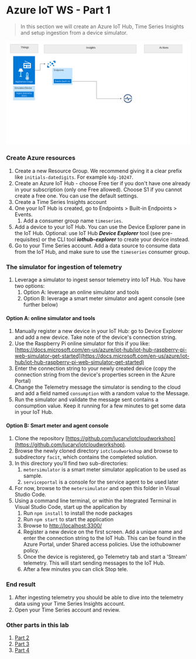 # Azure IoT WS - Part 1

> In this section we will create an Azure IoT Hub, Time Series Insights and setup ingestion from a device simulator.

![picture alt](media/part1-architecture.png "Azure Architecture")

### Create Azure resources

1. Create a new Resource Group. We recommend giving it a clear prefix like `initials-datedigits`. For example `kdg-10247`.
1. Create an Azure IoT Hub - choose Free tier if you don't have one already in your subscription (only one Free allowed). Choose S1 if you cannot create a free one. You can use the default settings.
1. Create a Time Series Insights account
1. One your IoT Hub is created, go to Endpoints > Built-in Endpoints > Events. 
    1. Add a consumer group name `timeseries`.
1. Add a device to your IoT Hub. You can use the Device Explorer pane in the IoT Hub. 
    Optional: use IoT Hub ***Device Explorer*** tool (see pre-requisites) or the CLI tool ***iothub-explorer*** to create your device instead.
1. Go to your Time Series account. Add a data source to consume data from the IoT Hub, and make sure to use the `timeseries` consumer group.

### The simulator for ingestion of telemetry


1. Leverage a simulator to ingest sensor telemetry into IoT Hub. You have two options:
    1. Option A: leverage an online simulator and tools
    1. Option B: leverage a smart meter simulator and agent console (see further below)

#### Option A: online simulator and tools
1. Manually register a new device in your IoT Hub: go to Device Explorer and add a new device. Take note of the device's connection string.
1. Use the Raspberry Pi online simulator for this if you like: 
[https://docs.microsoft.com/en-us/azure/iot-hub/iot-hub-raspberry-pi-web-simulator-get-started](https://docs.microsoft.com/en-us/azure/iot-hub/iot-hub-raspberry-pi-web-simulator-get-started)
1. Enter the connection string to your newly created device (copy the connection string from the device's properties screen in the Azure Portal)
1. Change the Telemetry message the simulator is sending to the cloud and add a field named `consumption` with a random value to the Message. 
1. Run the simulator and validate the message sent contains a consumption value. Keep it running for a few minutes to get some data in your IoT Hub.

#### Option B: Smart meter and agent console
1. Clone the repository [https://github.com/lucarv/iotcloudworkshop](https://github.com/lucarv/iotcloudworkshop).
1. Browse the newly cloned directory `iotcloudworkshop` and browse to subdirectory `facit`, which contains the completed solution.
1. In this directory you'll find two sub-directories:
    1. `metersimulator` is a smart meter simulator application to be used as sample.
    1. `serviceportal` is a console for the service agent to be used later
1. For now, browse to the `metersimulator` and open this folder in Visual Studio Code. 
1. Using a command line terminal, or within the Integrated Terminal in Visual Studio Code, start up the application by
    1. Run `npm install` to install the node packages
    1. Run `npm start` to start the application
    1. Browse to [http://localhost:3300/](http://localhost:3300/)
    1. Register a new device on the first screen. Add a unique name and enter the connection string to the IoT Hub. This can be found in the Azure Portal, under Shared access policies. Use the iothubowner policy.
    1. Once the device is registered, go Telemetry tab and start a 'Stream' telemetry. This will start sending messages to the IoT Hub. 
    1. After a few minutes you can click Stop tele.


### End result
1. After ingesting telemetry you should be able to dive into the telemetry data using your Time Series Insights account.
1. Open your Time Series account and review.


### Other parts in this lab

1. [Part 2](part2.md)
1. [Part 3](part3.md)
1. [Part 4](part4.md)
